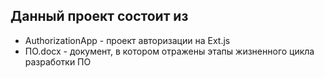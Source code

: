 ## Данный проект состоит из

- AuthorizationApp - проект авторизации на Ext.js
- ПО.docx - документ, в котором отражены этапы жизненного цикла разработки ПО
